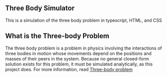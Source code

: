 ## Three Body Simulator

This is a simulation of the three body problem in typescript, HTML, and CSS

## What is the Three-body Problem

The three body problem is a problem in physics involving the interactions of three bodies in motion whose movements depend on the positions and masses of their peers in the system. Because no general closed-form solution exists for this problem, it must be simulated analytically, as this project does. For more information, read [Three-body problem](https://en.wikipedia.org/wiki/Three-body_problem)
